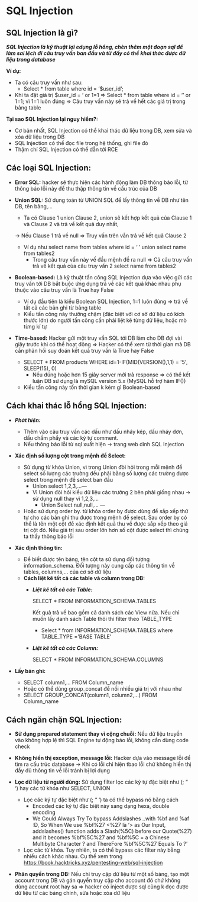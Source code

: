 # **SQL Injection**

## **SQL Injection là gì?**
***SQL Injection là kỹ thuật lợi edụng lỗ hổng, chèn thêm một đoạn sql để làm sai lệch đi câu truy vấn ban đầu và từ đấy có thể khai thác được dữ liệu trong database***

**Ví dụ:**

- Ta có câu truy vấn như sau:
    - Select * from table where id = ‘$user_id’;
- Khi ta đặt giá trị $user_id = ‘ or 1=1 ⇒ Select * from table where id = ‘’ or 1=1; vì 1=1 luôn đúng ⇒ Câu truy vấn này sẽ trả về hết các giá trị trong bảng table

**Tại sao SQL Injection lại nguy hiểm?:**

- Cơ bản nhất, SQL Injection có thể khai thác dữ liệu trong DB, xem sửa và xóa dữ liệu trong DB
- SQL Injection có thể đọc file trong hệ thống, ghi file đó
- Thậm chí SQL Injection có thể dẫn tới RCE


## **Các loại SQL Injection:**

- **Error SQL:** hacker sẽ thực hiện các hành động làm DB thông báo lỗi, từ thông báo lỗi này để thu thập thông tin về cấu trúc của DB
- **Union SQL:** Sử dụng toán tử UNION SQL để lấy thông tin về DB như tên DB, tên bảng,…
    - Ta có Clause 1 union Clause 2, union sẽ kết hợp kết quả của Clause 1 và Clause 2 và trả về kết quả duy nhất,
    
    → Nếu Clause 1 trả về null ⇒ Truy vấn trên vẫn trả về kết quả Clause 2
    
    - Ví dụ như select name from tables where id = ‘ ’ union select name from tables2
        - Trong câu truy vấn này vế đầu mệnh đề ra null ⇒ Cả câu truy vấn trả về kết quả của câu truy vấn 2 select name from tables2
- **Boolean-based:** Là kỹ thuật tấn công SQL Injection dựa vào việc gửi các truy vấn tới DB bắt buộc ứng dụng trả về các kết quả khác nhau phụ thuộc vào câu truy vấn là True hay False
    - Ví dụ đầu tiên là kiểu Boolean SQL Injection, 1=1 luôn đúng ⇒ trả về tất cả các bản ghi từ bảng table
    - Kiểu tấn công này thường chậm (đặc biệt với cơ sở dữ liệu có kích thước lớn) do người tấn công cần phải liệt kê từng dữ liệu, hoặc mò từng kí tự
- **Time-based:** Hacker gửi một truy vấn SQL tới DB làm cho DB đợi vài giây trước khi có thể hoạt động ⇒ Hacker có thể xem từ thời gian mà DB cần phản hồi suy đoán kết quả truy vấn là True hay False
    - SELECT * FROM products WHERE id=1-IF(MID(VERSION(),1,1) = '5', SLEEP(15), 0)
        - Nếu đúng hoặc hơn 15 giây server mới trả response ⇒ có thể kết luận DB sử dụng là mySQL version 5.x (MySQL hỗ trợ hàm IF())
    - Kiểu tấn công này tốn thời gian k kém gì Boolean-based


## **Cách khai thác lỗ hổng SQL Injection:**

- ***Phát hiện:***
    - Thêm vào câu truy vấn các dấu như dấu nháy kép, dấu nháy đơn, dấu chấm phẩy và các ký tự comment.
    - Nếu thông báo lỗi từ sql xuất hiện → trang web dính SQL Injection
- **Xác định số lượng cột trong mệnh đề Select:**
    - Sử dụng từ khóa Union, vì trong Union đòi hỏi trong mỗi mệnh đề select số lượng các trường đều phải bằng số lượng các trường được select trong mệnh đề select ban đầu
        - Union select 1,2,3,…—
        - Vì Union đòi hỏi kiểu dữ liệu các trường 2 bên phải giống nhau → sử dụng null thay vì 1,2,3,…
            - Union Select null,null,… —
    - Hoặc sử dụng order by. từ khóa order by được dùng để sắp xếp thứ tự cho các bản ghi thu được trong mệnh đề select. Sau order by có thể là tên một cột để xác định kết quả thu về được sắp xếp theo giá trị cột đó. Nếu giá trị sau order lớn hơn số cột được select thì chúng ta thấy thông báo lỗi
    
    
- **Xác định thông tin:**
    - Để biết được tên bảng, tên cột ta sử dụng đối tượng information_schema. Đối tượng này cung cấp các thông tin về tables, columns,… của cơ sở dữ liệu
    - **Cách liệt kê tất cả các table và column trong DB:**
        - ***Liệt kê tất cả các Table:***
            
            SELECT * FROM INFORMATION_SCHEMA.TABLES
            
            Kết quả trả về bao gồm cả danh sách các View nữa. Nếu chỉ muốn lấy danh sách Table thôi thì filter theo TABLE_TYPE
            
            - Select * from INFORMATION_SCHEMA.TABLES where TABLE_TYPE ='BASE TABLE’
        - ***Liệt kê tất cả các Column:***
            
            SELECT * FROM INFORMATION_SCHEMA.COLUMNS
            
- **Lấy bản ghi:**
    - SELECT column1,… FROM Column_name
    - Hoặc có thể dùng group_concat để nối nhiều giá trị với nhau như
    - SELECT GROUP_CONCAT(column1, column2,…) FROM Column_name

## **Cách ngăn chặn SQL Injection:**

- **Sử dụng prepared statement thay vì cộng chuỗi:** Nếu dữ liệu truyền vào không hợp lệ thì SQL Engine tự động báo lỗi, không cần dùng code check
- **Không hiển thị exception, message lỗi:** Hacker dựa vào message lỗi để tìm ra cấu trúc database → Khi có lỗi chỉ hiện tbao lỗi chứ không hiển thị đầy đủ thông tin về lỗi tránh bị lợi dụng
- **Lọc dữ liệu từ người dùng:** Sử dụng filter lọc các ký tự đặc biệt như (; “ ‘) hay các từ khóa như SELECT, UNION
    - Lọc các ký tự đặc biệt như (; “ ‘) ta có thể bypass nó bằng cách
        - Encoded các ký tự đặc biệt này sang dạng hexa, double encoding
        - We Could Always Try To bypass Addslashes ..with %bf and %af :D, So When We use %bf%27 <%27 là ‘> as Our Input, addslashes() function adds a Slash(%5C) before our Quote(%27) and it becomes %bf%5C%27 and %bf%5C = a Chinese Multibyte Character ? and ThereFore %bf%5C%27 Equals To ?’
    - Lọc các từ khóa. Tuy nhiên, ta có thể bypass các filter này bằng nhiều cách khác nhau. Cụ thể xem trong https://book.hacktricks.xyz/pentesting-web/sql-injection
    
- **Phân quyền trong DB:** Nếu chỉ truy cập dữ liệu từ một số bảng, tạo một account trong DB và gán quyền truy cập cho account đó chứ không dùng account root hay sa ⇒ hacker có inject được sql cũng k đọc được dữ liệu từ các bảng chính, sửa hoặc xóa dữ liệu
